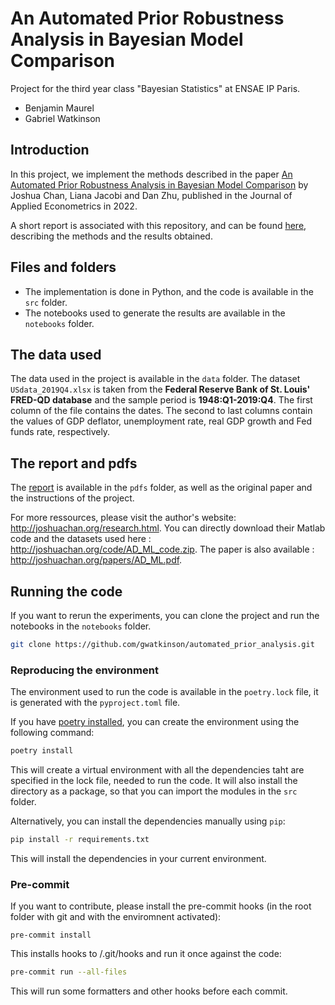 # An Automated Prior Robustness Analysis in Bayesian Model Comparison

Project for the third year class "Bayesian Statistics" at ENSAE IP Paris.

* Benjamin Maurel
* Gabriel Watkinson

## Introduction

In this project, we implement the methods described in the paper [An Automated Prior Robustness Analysis in Bayesian Model Comparison](https://joshuachan.org/papers/AD_ML.pdf) by Joshua Chan, Liana Jacobi and Dan Zhu, published in the Journal of Applied Econometrics in 2022.

A short report is associated with this repository, and can be found [here](), describing the methods and the results obtained.

## Files and folders

* The implementation is done in Python, and the code is available in the `src` folder.
* The notebooks used to generate the results are available in the `notebooks` folder.

## The data used

The data used in the project is available in the `data` folder. The dataset `USdata_2019Q4.xlsx` is taken from the **Federal Reserve Bank of St. Louis' FRED-QD database** and the sample period is **1948:Q1-2019:Q4**. The first column of the file contains the dates. The second to last columns contain the values of GDP deflator, unemployment rate, real GDP growth and Fed funds rate, respectively.

## The report and pdfs

The [report]() is available in the `pdfs` folder, as well as the original paper and the instructions of the project.

For more ressources, please visit the author's website: http://joshuachan.org/research.html. You can directly download their Matlab code and the datasets used here : http://joshuachan.org/code/AD_ML_code.zip. The paper is also available : http://joshuachan.org/papers/AD_ML.pdf.

## Running the code

If you want to rerun the experiments, you can clone the project and run the notebooks in the `notebooks` folder.

```bash
git clone https://github.com/gwatkinson/automated_prior_analysis.git
```

### Reproducing the environment

The environment used to run the code is available in the `poetry.lock` file, it is generated with the `pyproject.toml` file.

If you have [poetry installed](https://python-poetry.org/docs/), you can create the environment using the following command:

```bash
poetry install
```

This will create a virtual environment with all the dependencies taht are specified in the lock file, needed to run the code. It will also install the directory as a package, so that you can import the modules in the `src` folder.

Alternatively, you can install the dependencies manually using `pip`:

```bash
pip install -r requirements.txt
```
This will install the dependencies in your current environment.

### Pre-commit

If you want to contribute, please install the pre-commit hooks (in the root folder with git and with the enviromnent activated):

```
pre-commit install
```

This installs hooks to /.git/hooks and run it once against the code:

```bash
pre-commit run --all-files
```

This will run some formatters and other hooks before each commit.
